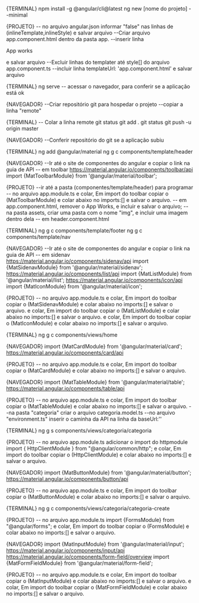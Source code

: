 {TERMINAL}
npm install -g @angular/cli@latest
ng new [nome do projeto] --minimal

{PROJETO}
-- no arquivo angular.json informar "false" nas linhas de (inlineTemplate,inlineStyle) e salvar arquivo
--Criar arquivo app.component.html dentro da pasta app.
--inserir linha <p>App works</p> e salvar arquivo
--Excluir linhas do templater até style[] do arquivo app.component.ts
--incluir linha templateUrl: 'app.component.html' e salvar arquivo

{TERMINAL}
ng serve -- acessar o navegador, para conferir se a aplicação está ok

{NAVEGADOR}
--Criar repositório git para hospedar o projeto
--copiar a linha "remote"

{TERMINAL}
-- Colar a linha remote
git status
git add .
git status
git push -u origin master

{NAVEGADOR}
--Conferir repositório do git se a aplicação subiu

{TERMINAL}
ng add @angular/material
ng g c components/template/header

{NAVEGADOR}
--Ir até o site de componentes do angular e copiar o link na guia de API
-- em toolbar
https://material.angular.io/components/toolbar/api
import {MatToolbarModule} from '@angular/material/toolbar';

{PROJETO}
--ir até a pasta (componentes/template/header) para programar
-- no arquivo app.module.ts
e colar, Em import do toolbar copiar o (MatToolbarModule) e colar abaixo no imports:[] e salvar o arquivo.
-- em app.component.html, remover o App Works, e incluir <app-header></app-header> e salvar o arquivo;
--na pasta assets, criar uma pasta com o nome "img", e incluir uma imagem dentro dela
-- em header.component.html

{TERMINAL}
ng g c components/template/footer
ng g c components/template/nav

{NAVEGADOR}
--Ir até o site de componentes do angular e copiar o link na guia de API
-- em sidenav
https://material.angular.io/components/sidenav/api
import {MatSidenavModule} from '@angular/material/sidenav';
https://material.angular.io/components/list/api
import {MatListModule} from '@angular/material/list';
https://material.angular.io/components/icon/api
import {MatIconModule} from '@angular/material/icon';

{PROJETO}
-- no arquivo app.module.ts
e colar, Em import do toolbar copiar o (MatSidenavModule) e colar abaixo no imports:[] e salvar o arquivo.
e colar, Em import do toolbar copiar o (MatListModule) e colar abaixo no imports:[] e salvar o arquivo.
e colar, Em import do toolbar copiar o (MatIconModule) e colar abaixo no imports:[] e salvar o arquivo.

{TERMINAL}
ng g c components/views/home

{NAVEGADOR}
import {MatCardModule} from '@angular/material/card';
https://material.angular.io/components/card/api

{PROJETO}
-- no arquivo app.module.ts
e colar, Em import do toolbar copiar o (MatCardModule) e colar abaixo no imports:[] e salvar o arquivo.

{NAVEGADOR}
import {MatTableModule} from '@angular/material/table';
https://material.angular.io/components/table/api

{PROJETO}
-- no arquivo app.module.ts
e colar, Em import do toolbar copiar o (MatTableModule) e colar abaixo no imports:[] e salvar o arquivo.
--na pasta "categoria" criar o arquivo categoria.model.ts
--no arquivo "environment.ts" inserir o caminha da API na linha da baseUrl:''

{TERMINAL}
ng g s components/views/categoria/categoria

{PROJETO}
-- no arquivo app.module.ts
adicionar o import do httpmodule
import { HttpClientModule } from "@angular/common/http";
e colar, Em import do toolbar copiar o (HttpClientModule) e colar abaixo no imports:[] e salvar o arquivo.

{NAVEGADOR}
import {MatButtonModule} from '@angular/material/button';
https://material.angular.io/components/button/api


{PROJETO}
-- no arquivo app.module.ts
e colar, Em import do toolbar copiar o (MatButtonModule) e colar abaixo no imports:[] e salvar o arquivo.

{TERMINAL}
ng g c components/views/categoria/categoria-create 


{PROJETO}
-- no arquivo app.module.ts
import {FormsModule} from "@angular/forms";
e colar, Em import do toolbar copiar o (FormsModule) e colar abaixo no imports:[] e salvar o arquivo.

{NAVEGADOR}
import {MatInputModule} from '@angular/material/input';
https://material.angular.io/components/input/api
https://material.angular.io/components/form-field/overview
import {MatFormFieldModule} from '@angular/material/form-field';


{PROJETO}
-- no arquivo app.module.ts
e colar, Em import do toolbar copiar o (MatInputModule) e colar abaixo no imports:[] e salvar o arquivo.
e colar, Em import do toolbar copiar o (MatFormFieldModule) e colar abaixo no imports:[] e salvar o arquivo.